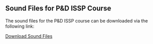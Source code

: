 ## Sound Files for P&D ISSP Course

The sound files for the P&D ISSP course can be downloaded via the following link:

[Download Sound Files](https://cloud.esat.kuleuven.be/index.php/s/q4LE3RxKGNiwm6F)
